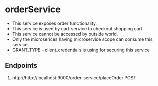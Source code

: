 # orderService

* This service exposes order functionality.
* This service is used by cart-service to checkout shopping cart
* This service cannot be accessed by outside world.
* Only the microserices having microservice scope can consume this service
* GRANT_TYPE - client_credentials is using for securing this service

## Endpoints
1. http://http://localhost:9000/order-service/placeOrder POST

